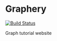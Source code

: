 # Graphery

[![Build Status](https://travis-ci.com/poppy-poppy/Graphery.svg?token=iGoqjTdG7SFLHQyLfgoz&branch=master)](https://travis-ci.com/poppy-poppy/Graphery)

Graph tutorial website 


